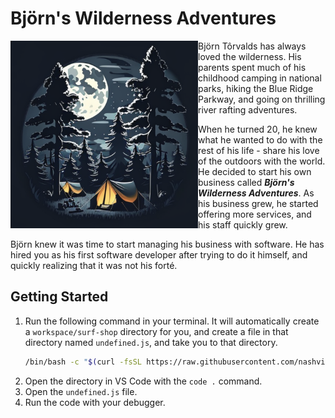 # Björn's Wilderness Adventures

<div>
<img src="./images/adventures.png" width="300px" align="left" />

Björn Tôrvalds has always loved the wilderness. His parents spent much of his childhood camping in national parks, hiking the Blue Ridge Parkway, and going on thrilling river rafting adventures.

When he turned 20, he knew what he wanted to do with the rest of his life - share his love of the outdoors with the world. He decided to start his own business called **_Björn's Wilderness Adventures_**. As his business grew, he started offering more services, and his staff quickly grew.

Björn knew it was time to start managing his business with software. He has hired you as his first software developer after trying to do it himself, and quickly realizing that it was not his forté.
</div>

## Getting Started

1. Run the following command in your terminal. It will automatically create a `workspace/surf-shop` directory for you, and create a file in that directory named `undefined.js`, and take you to that directory.
   ```sh
   /bin/bash -c "$(curl -fsSL https://raw.githubusercontent.com/nashville-software-school/client-side-mastery/cohort-64/book-1-queen-bee/chapters/scripts/undefined.sh)"
   ```
2. Open the directory in VS Code with the `code .` command.
3. Open the `undefined.js` file.
4. Run the code with your debugger.

